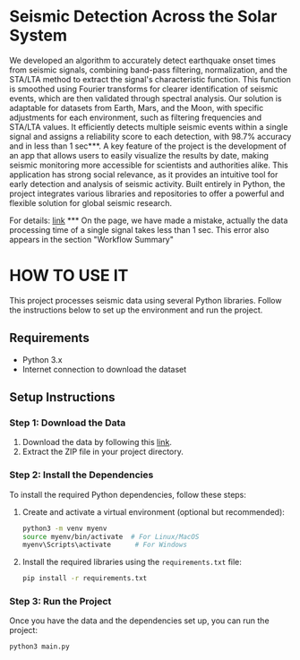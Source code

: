 # Seismic Detection Across the Solar System

We developed an algorithm to accurately detect earthquake onset times from seismic signals, combining band-pass filtering, normalization, and the STA/LTA method to extract the signal's characteristic function. This function is smoothed using Fourier transforms for clearer identification of seismic events, which are then validated through spectral analysis. Our solution is adaptable for datasets from Earth, Mars, and the Moon, with specific adjustments for each environment, such as filtering frequencies and STA/LTA values. It efficiently detects multiple seismic events within a single signal and assigns a reliability score to each detection, with 98.7% accuracy and in less than 1 sec***. A key feature of the project is the development of an app that allows users to easily visualize the results by date, making seismic monitoring more accessible for scientists and authorities alike. This application has strong social relevance, as it provides an intuitive tool for early detection and analysis of seismic activity. Built entirely in Python, the project integrates various libraries and repositories to offer a powerful and flexible solution for global seismic research.

For details: [link](https://www.spaceappschallenge.org/nasa-space-apps-2024/find-a-team/cumis/?tab=project)
*** On the page, we have made a mistake, actually the data processing time of a single signal takes less than 1 sec. This error also appears in the section "Workflow Summary"

# HOW TO USE IT

This project processes seismic data using several Python libraries. Follow the instructions below to set up the environment and run the project.

## Requirements

- Python 3.x
- Internet connection to download the dataset

## Setup Instructions

### Step 1: Download the Data

1. Download the data by following this [link](https://drive.google.com/file/d/1Ga8_bZl1tN9ltSwH-2fwNPp3QREHnh2D/view?usp=sharing).
2. Extract the ZIP file in your project directory.

### Step 2: Install the Dependencies

To install the required Python dependencies, follow these steps:

1. Create and activate a virtual environment (optional but recommended):

   ```bash
   python3 -m venv myenv
   source myenv/bin/activate  # For Linux/MacOS
   myenv\Scripts\activate      # For Windows
2. Install the required libraries using the `requirements.txt` file:

   ```bash
   pip install -r requirements.txt

### Step 3: Run the Project

Once you have the data and the dependencies set up, you can run the project:

```bash
python3 main.py
